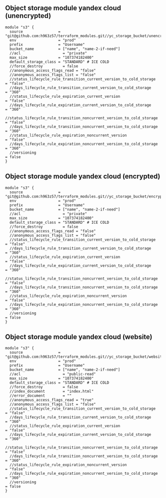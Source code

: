 ## Object storage module yandex cloud (unencrypted)
    module "s3" {
      source                = "git@github.com:h963z57/terraform_modules.git//yc_storage_bucket/unencrypted"
      env                   = "prod"
      prefix                = "Username"
      bucket_name           = ["name", "name-2-if-need"]
      //acl                   = "private"
      max_size              = "107374182400"
      default_storage_class = "STANDARD" # ICE COLD
      //force_destroy         = false
      //anonymous_access_flags_read = "false"
      //anonymous_access_flags_list = "false"
      //status_lifecycle_rule_transition_current_version_to_cold_storage    = "false"
      //days_lifecycle_rule_transition_current_version_to_cold_storage      = "360"
      //status_lifecycle_rule_expiration_current_version                    = "false"
      //days_lifecycle_rule_expiration_current_version_to_cold_storage      = "360"
      //status_lifecycle_rule_transition_noncurrent_version_to_cold_storage = "false"
      //days_lifecycle_rule_transition_noncurrent_version_to_cold_storage   = "360"
      //status_lifecycle_rule_expiration_noncurrent_version                 = "false"
      //days_lifecycle_rule_expiration_noncurrent_version_to_cold_storage   = "360"
      //versioning                                                          = false
    }

## Object storage module yandex cloud (encrypted)
    module "s3" {
      source                = "git@github.com:h963z57/terraform_modules.git//yc_storage_bucket/encrypted"
      env                   = "prod"
      prefix                = "Username"
      bucket_name           = ["name", "name-2-if-need"]
      //acl                   = "private"
      max_size              = "107374182400"
      default_storage_class = "STANDARD" # ICE COLD
      //force_destroy         = false
      //anonymous_access_flags_read = "false"
      //anonymous_access_flags_list = "false"
      //status_lifecycle_rule_transition_current_version_to_cold_storage    = "false"
      //days_lifecycle_rule_transition_current_version_to_cold_storage      = "360"
      //status_lifecycle_rule_expiration_current_version                    = "false"
      //days_lifecycle_rule_expiration_current_version_to_cold_storage      = "360"
      //status_lifecycle_rule_transition_noncurrent_version_to_cold_storage = "false"
      //days_lifecycle_rule_transition_noncurrent_version_to_cold_storage   = "360"
      //status_lifecycle_rule_expiration_noncurrent_version                 = "false"
      //days_lifecycle_rule_expiration_noncurrent_version_to_cold_storage   = "360"
      //versioning                                                          = false
    }

## Object storage module yandex cloud (website)
    module "s3" {
      source                = "git@github.com:h963z57/terraform_modules.git//yc_storage_bucket/website"
      env                   = "prod"
      prefix                = "Username"
      bucket_name           = ["name", "name-2-if-need"]
      //acl                   = "public-read"
      max_size              = "107374182400"
      default_storage_class = "STANDARD" # ICE COLD
      //force_destroy         = false
      //index_document        = "index.html"
      //error_document        = ""
      //anonymous_access_flags_read = "true"
      //anonymous_access_flags_list = "false"
      //status_lifecycle_rule_transition_current_version_to_cold_storage    = "false"
      //days_lifecycle_rule_transition_current_version_to_cold_storage      = "360"
      //status_lifecycle_rule_expiration_current_version                    = "false"
      //days_lifecycle_rule_expiration_current_version_to_cold_storage      = "360"
      //status_lifecycle_rule_transition_noncurrent_version_to_cold_storage = "false"
      //days_lifecycle_rule_transition_noncurrent_version_to_cold_storage   = "360"
      //status_lifecycle_rule_expiration_noncurrent_version                 = "false"
      //days_lifecycle_rule_expiration_noncurrent_version_to_cold_storage   = "360"
      //versioning                                                          = false
    }